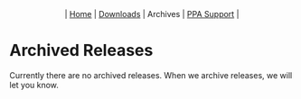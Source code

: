 <center>| <a href="https://sparrosdeveloperteam.github.io/mini-lts">Home</a> | <a href="https://sparrosdeveloperteam.github.io/mini-lts/downloads">Downloads</a> | Archives | <a href="https://sparrosdeveloperteam.github.io/mini-lts/ppa-support">PPA Support</a> |</center>

# Archived Releases

Currently there are no archived releases. When we archive releases, we will let you know.
